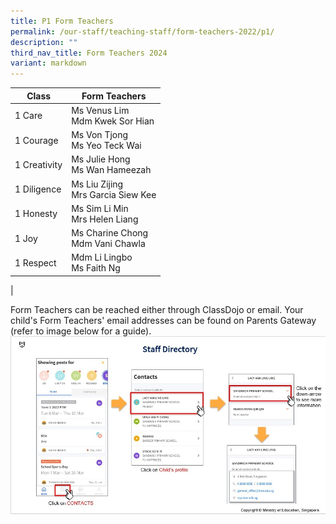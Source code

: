 ```yaml
---
title: P1 Form Teachers
permalink: /our-staff/teaching-staff/form-teachers-2022/p1/
description: ""
third_nav_title: Form Teachers 2024
variant: markdown
---
```

| Class| Form Teachers | 
| -------- | -------- |
| 1 Care     | Ms Venus Lim<br> Mdm Kwek Sor Hian  |
| 1 Courage | Ms Von Tjong <br> Ms Yeo Teck Wai |
| 1 Creativity | Ms Julie Hong <br> Ms Wan Hameezah |
| 1 Diligence | Ms Liu Zijing <br> Mrs Garcia Siew Kee | 
| 1 Honesty | Ms Sim Li Min <br> Mrs Helen Liang | 
| 1 Joy | Ms Charine Chong <br> Mdm Vani Chawla | 
| 1 Respect  | Mdm Li Lingbo <br> Ms Faith Ng | 
|

Form Teachers can be reached either through ClassDojo or email. Your child's Form Teachers' email addresses can be found on Parents Gateway (refer to image below for a guide).
![](/images/PG-contacts2.jpg)